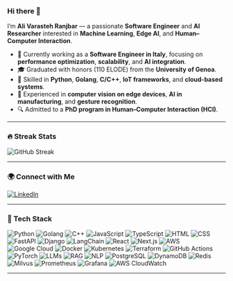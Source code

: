 ### Hi there 👋  
I’m **Ali Varasteh Ranjbar** — a passionate **Software Engineer** and **AI Researcher** interested in **Machine Learning**, **Edge AI**, and **Human–Computer Interaction**.  

- 🔭 Currently working as a **Software Engineer in Italy**, focusing on **performance optimization**, **scalability**, and **AI integration**.  
- 🎓 Graduated with honors (110 ELODE) from the **University of Genoa**.  
- 🧠 Skilled in **Python**, **Golang**, **C/C++**, **IoT frameworks**, and **cloud-based systems**.  
- 🤖 Experienced in **computer vision on edge devices**, **AI in manufacturing**, and **gesture recognition**.  
- 🔍 Admitted to a **PhD program in Human–Computer Interaction (HCI)**.   

---

### 🔥 Streak Stats
![GitHub Streak](https://streak-stats.demolab.com/?user=alivara&theme=tokyonight)

---

### 🌍 Connect with Me
[![LinkedIn](https://img.shields.io/badge/LinkedIn-Ali%20Varasteh%20Ranjbar-blue?style=for-the-badge&logo=linkedin)](https://www.linkedin.com/in/alivara)


---

### 🧠 Tech Stack  

![Python](https://img.shields.io/badge/Python-3776AB?style=for-the-badge&logo=python&logoColor=white)
![Golang](https://img.shields.io/badge/Go-00ADD8?style=for-the-badge&logo=go&logoColor=white)
![C++](https://img.shields.io/badge/C++-00599C?style=for-the-badge&logo=cplusplus&logoColor=white)
![JavaScript](https://img.shields.io/badge/JavaScript-F7DF1E?style=for-the-badge&logo=javascript&logoColor=black)
![TypeScript](https://img.shields.io/badge/TypeScript-3178C6?style=for-the-badge&logo=typescript&logoColor=white)
![HTML](https://img.shields.io/badge/HTML5-E34F26?style=for-the-badge&logo=html5&logoColor=white)
![CSS](https://img.shields.io/badge/CSS3-1572B6?style=for-the-badge&logo=css3&logoColor=white)
![FastAPI](https://img.shields.io/badge/FastAPI-009688?style=for-the-badge&logo=fastapi&logoColor=white)
![Django](https://img.shields.io/badge/Django-092E20?style=for-the-badge&logo=django&logoColor=white)
![LangChain](https://img.shields.io/badge/LangChain-00BFFF?style=for-the-badge)
![React](https://img.shields.io/badge/React-20232A?style=for-the-badge&logo=react&logoColor=61DAFB)
![Next.js](https://img.shields.io/badge/Next.js-000000?style=for-the-badge&logo=nextdotjs&logoColor=white)
![AWS](https://img.shields.io/badge/AWS-232F3E?style=for-the-badge&logo=amazonaws&logoColor=white)
![Google Cloud](https://img.shields.io/badge/Google%20Cloud-4285F4?style=for-the-badge&logo=googlecloud&logoColor=white)
![Docker](https://img.shields.io/badge/Docker-2496ED?style=for-the-badge&logo=docker&logoColor=white)
![Kubernetes](https://img.shields.io/badge/Kubernetes-326CE5?style=for-the-badge&logo=kubernetes&logoColor=white)
![Terraform](https://img.shields.io/badge/Terraform-623CE4?style=for-the-badge&logo=terraform&logoColor=white)
![GitHub Actions](https://img.shields.io/badge/GitHub%20Actions-2088FF?style=for-the-badge&logo=githubactions&logoColor=white)
![PyTorch](https://img.shields.io/badge/PyTorch-EE4C2C?style=for-the-badge&logo=pytorch&logoColor=white)
![LLMs](https://img.shields.io/badge/LLMs-000000?style=for-the-badge)
![RAG](https://img.shields.io/badge/RAG%20Pipelines-008080?style=for-the-badge)
![NLP](https://img.shields.io/badge/NLP-FF4088?style=for-the-badge)
![PostgreSQL](https://img.shields.io/badge/PostgreSQL-4169E1?style=for-the-badge&logo=postgresql&logoColor=white)
![DynamoDB](https://img.shields.io/badge/DynamoDB-4053D6?style=for-the-badge&logo=amazon-dynamodb&logoColor=white)
![Redis](https://img.shields.io/badge/Redis-DC382D?style=for-the-badge&logo=redis&logoColor=white)
![Milvus](https://img.shields.io/badge/Milvus-00B8D9?style=for-the-badge)
![Prometheus](https://img.shields.io/badge/Prometheus-E6522C?style=for-the-badge&logo=prometheus&logoColor=white)
![Grafana](https://img.shields.io/badge/Grafana-F46800?style=for-the-badge&logo=grafana&logoColor=white)
![AWS CloudWatch](https://img.shields.io/badge/CloudWatch-232F3E?style=for-the-badge&logo=amazonaws&logoColor=white)

---
